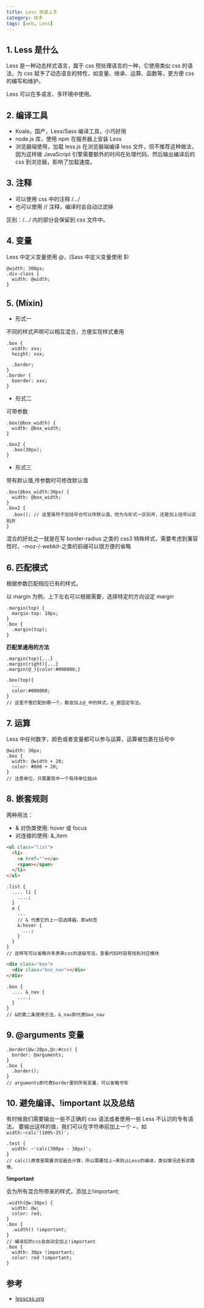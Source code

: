 ```yaml
---
title: Less 快速上手
category: 技术
tags: [web, Less]
---
```


## 1. Less 是什么

Less 是一种动态样式语言，属于 css 预处理语言的一种，它使用类似 css 的语法，为 css 赋予了动态语言的特性，如变量、继承、运算、函数等，更方便 css 的编写和维护。

Less 可以在多语言、多环境中使用。

## 2. 编译工具

- Koala，国产，Less/Sass 编译工具，小巧好用
- node.js 库，使用 npm 在服务器上安装 Less
- 浏览器端使用，加载 less.js 在浏览器端编译 less 文件，但不推荐这种做法，因为这样做 JavaScript 引擎需要额外的时间在处理代码，然后输出编译后的 css 到浏览器，影响了加载速度。

## 3. 注释

- 可以使用 css 中的注释 /_..._/
- 也可以使用 // 注释，编译时会自动过滤掉

区别：/_..._/ 内的部分会保留到 css 文件中。

## 4. 变量

Less 中定义变量使用 @，(Sass 中定义变量使用 $)

```less
@width: 300px;
.div-class {
  width: @width;
}
```

## 5. (Mixin)

- 形式一

不同的样式声明可以相互混合，方便实现样式重用

```less
.box {
  width: xxx;
  height: xxx;

  .border;
}
.border {
  boerder: xxx;
}
```

- 形式二

可带参数

```less
.box(@box_width) {
  width: @box_width;
}

.box2 {
  .box(30px);
}
```

- 形式三

带有默认值,传参数时可修改默认值

```less
.box(@box_width:30px) {
  width: @box_width;
}
.box2 {
  .box(); // 这里虽然不加括号也可以传默认值，但为与形式一区别开，还是加上括号以区别开
}
```

混合的好处之一就是在写 border-radius 之类的 css3 特殊样式，需要考虑到兼容性时，-moz-/-webkit-之类的前缀可以很方便的省略

## 6. 匹配模式

根据参数匹配相应已有的样式。

以 margin 为例，上下左右可以根据需要，选择特定的方向设定 margin

```less
.margin(top) {
  margin-top: 10px;
}
.box {
  .margin(top);
}
```

**匹配里通用的方法**

```less
.margin(top){...}
.margin(right){...}
.margin(@_){color:#000000;}

.box(top){
  ...
  color:#000000;
}
// 这里不管匹配到哪一个，都会加上@_中的样式，@_是固定写法。
```

## 7. 运算

Less 中任何数字，颜色或者变量都可以参与运算，运算被包裹在括号中

```less
@width: 30px;
.box {
  width: @width + 20;
  color: #000 + 20;
}
// 注意单位，只需要其中一个有待单位就ok
```

## 8. 嵌套规则

两种用法：

- & 对伪类使用: hover 或 focus
- 对连接的使用: &\_item

```html
<ul class="list">
  <li>
    <a href=""></a>
    <span></span>
  </li>
</ul>
```

```less
.list {
  .... li {
    ....;
  }
  a {
    ...
    // & 代表它的上一层选择器，即a标签
    &:hover {
      ...;
    }
  }
}
// 这样写可以省略许多原来css的逐级写法，查看代码时容易找到对应模块
```

```html
<div class="box">
  <div class="box_nav"></div>
</div>
```

```less
.box {
  .... &_nav {
    ....;
  }
}
// &的第二条使用方法，&_nav即代表box_nav
```

## 9. @arguments 变量

```less
.border(@w:20px,@c:#ccc) {
  border: @arguments;
}
.box {
  .border();
}
// arguments即代表border里的所有变量，可以省略书写
```

## 10. 避免编译、!important 以及总结

有时候我们需要输出一些不正确的 css 语法或者使用一些 Less 不认识的专有语法。
要输出这样的值，我们可以在字符串前加上一个 ~，如`width:~calc'(100%-35)';`

```less
.test {
  width: ~'calc(300px - 30px)';
}
// calc()原意是需要浏览器去计算，所以需要加上~来防止Less的编译，类似情况还有滤镜等。
```

**!important**

会为所有混合所带来的样式，添加上!important;

```less
.width(@w:30px) {
  width: @w;
  color: red;
}
.box {
  .width() !important;
}
// 编译后的css会自动全加上!important
.box {
  width: 30px !important;
  color: red !important;
}
```

## 参考

- [lesscss.org](https://lesscss.org/)
